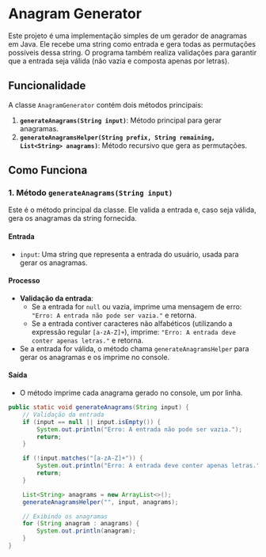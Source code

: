 # Anagram Generator

Este projeto é uma implementação simples de um gerador de anagramas em Java. Ele recebe uma string como entrada e gera todas as permutações possíveis dessa string. O programa também realiza validações para garantir que a entrada seja válida (não vazia e composta apenas por letras).

## Funcionalidade

A classe `AnagramGenerator` contém dois métodos principais:

1. **`generateAnagrams(String input)`**: Método principal para gerar anagramas.
2. **`generateAnagramsHelper(String prefix, String remaining, List<String> anagrams)`**: Método recursivo que gera as permutações.

## Como Funciona

### 1. **Método `generateAnagrams(String input)`**

Este é o método principal da classe. Ele valida a entrada e, caso seja válida, gera os anagramas da string fornecida.

#### Entrada
- `input`: Uma string que representa a entrada do usuário, usada para gerar os anagramas.

#### Processo
- **Validação da entrada**:
    - Se a entrada for `null` ou vazia, imprime uma mensagem de erro: `"Erro: A entrada não pode ser vazia."` e retorna.
    - Se a entrada contiver caracteres não alfabéticos (utilizando a expressão regular `[a-zA-Z]+`), imprime: `"Erro: A entrada deve conter apenas letras."` e retorna.
- Se a entrada for válida, o método chama `generateAnagramsHelper` para gerar os anagramas e os imprime no console.

#### Saída
- O método imprime cada anagrama gerado no console, um por linha.

```java
public static void generateAnagrams(String input) {
    // Validação da entrada
    if (input == null || input.isEmpty()) {
        System.out.println("Erro: A entrada não pode ser vazia.");
        return;
    }

    if (!input.matches("[a-zA-Z]+")) {
        System.out.println("Erro: A entrada deve conter apenas letras.");
        return;
    }

    List<String> anagrams = new ArrayList<>();
    generateAnagramsHelper("", input, anagrams);

    // Exibindo os anagramas
    for (String anagram : anagrams) {
        System.out.println(anagram);
    }
}
